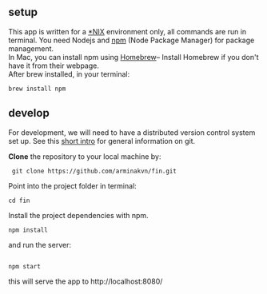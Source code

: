 ## setup
This app is written for a [*NIX](https://en.wikipedia.org/wiki/Unix-like) environment only, all commands are run in terminal.
You need Nodejs and [npm](https://www.npmjs.com/) (Node Package Manager) for package management.     
In Mac, you can install npm using [Homebrew](http://brew.sh/)– Install Homebrew if you don't have it from their webpage.     
After brew installed, in your terminal:

```brew install npm```     




## develop     
For development, we will need to have a distributed version control system set up. See this [short intro](https://storage.googleapis.com/arminakhavan-dot-co/introgit/intro_to_git.html#6) for general information on git.



__Clone__ the repository to your local machine by:      

``` git clone https://github.com/arminakvn/fin.git```


Point into the project folder in terminal:     



```cd fin```


Install the project dependencies with npm.   


```
npm install
```   

and run the server:

```

npm start
```


this will serve the app to http://localhost:8080/

